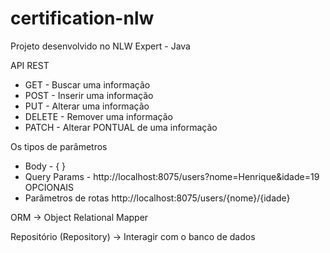 # certification-nlw
Projeto desenvolvido no NLW Expert - Java

API REST
- GET - Buscar uma informação
- POST - Inserir uma informação
- PUT - Alterar uma informação
- DELETE - Remover uma informação
- PATCH - Alterar PONTUAL de uma informação

Os tipos de parâmetros
- Body - { }
- Query Params - http://localhost:8075/users?nome=Henrique&idade=19 OPCIONAIS
- Parâmetros de rotas http://localhost:8075/users/{nome}/{idade}

ORM -> Object Relational Mapper

Repositório (Repository) -> Interagir com o banco de dados